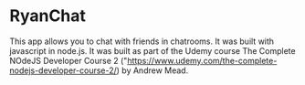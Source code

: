 <h1>RyanChat</h1>

This app allows you to chat with friends in chatrooms.
It was built with javascript in node.js.
It was built as part of the Udemy course The Complete NOdeJS Developer Course 2 ("https://www.udemy.com/the-complete-nodejs-developer-course-2/) by Andrew Mead.

